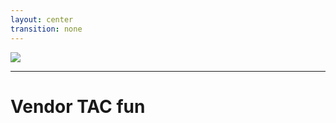 ```yaml
---
layout: center
transition: none
---
```


<img src="/tac.jpg">

<!--
So now it is time to engage TAC. I think some of these memes will capture my slow descent into madness.
-->

---

# Vendor TAC fun